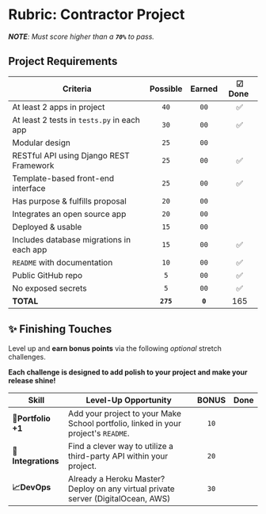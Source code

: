 # Rubric: Contractor Project

_**NOTE**: Must score higher than a **`70%`** to pass._

## Project Requirements

| Criteria                                   | Possible  |  Earned  | ☑ Done ️ |
| ------------------------------------------ | :-------: | :------: | :------: |
| At least 2 apps in project                 |   `40`    |   `00`   |    :white_check_mark:      |
| At least 2 tests in `tests.py` in each app |   `30`    |   `00`   |    :white_check_mark:      |
| Modular design                             |   `25`    |   `00`   |          |
| RESTful API using Django REST Framework    |   `25`    |   `00`   |      :white_check_mark:    |
| Template-based front-end interface         |   `25`    |   `00`   |     :white_check_mark:     |
| Has purpose & fulfills proposal            |   `20`    |   `00`   |          |
| Integrates an open source app              |   `20`    |   `00`   |          |
| Deployed & usable                          |   `15`    |   `00`   |          |
| Includes database migrations in each app   |   `15`    |   `00`   |     :white_check_mark:     |
| `README` with documentation                |   `10`    |   `00`   |  :white_check_mark:        |
| Public GitHub repo                         |    `5`    |   `00`   |     :white_check_mark:     |
| No exposed secrets                         |    `5`    |   `00`   |      :white_check_mark:    |
| **TOTAL**                                  | **`275`** | **`0`** |      165    |

## ✨ Finishing Touches

Level up and **earn bonus points** via the following _optional_ stretch challenges.

**Each challenge is designed to add polish to your project and make your release shine!**

| Skill              | Level-Up Opportunity                                                               | BONUS | Done |
| ------------------ | ---------------------------------------------------------------------------------- | :---: | :---:|
| **🎉Portfolio +1** | Add your project to your Make School portfolio, linked in your project's `README`. | `10`  |      |
| **🔌Integrations** | Find a clever way to utilize a third-party API within your project.                | `20`  |      |
| **📈DevOps**       | Already a Heroku Master? Deploy on any virtual private server (DigitalOcean, AWS)  | `30`  |      |
